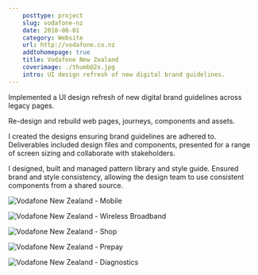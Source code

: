 ```yaml
---  
    posttype: project
    slug: vodafone-nz
    date: 2018-08-01
    category: Website
    url: http://vodafone.co.nz
    addtohomepage: true
    title: Vodafone New Zealand
    coverimage: ./thumb@2x.jpg
    intro: UI design refresh of new digital brand guidelines.
---
```


<div class="description">

Implemented a UI design refresh of new digital brand guidelines across legacy pages.

Re-design and rebuild web pages, journeys, components and assets.

I created the designs ensuring brand guidelines are adhered to. Deliverables included design files and components, presented for a range of screen sizing and collaborate with stakeholders.

I designed, built and managed pattern library and style guide. Ensured brand and style consistency, allowing the design team to use consistent components from a shared source.

</div>

<div class="images">

![Vodafone New Zealand - Mobile](./mobile-landing@2x.jpg "Vodafone New Zealand - Mobile")

![Vodafone New Zealand - Wireless Broadband](./wireless-broadband@2x.jpg "Vodafone New Zealand - Wireless Broadband") 

![Vodafone New Zealand - Shop](./shop@2x.jpg "Vodafone New Zealand - Shop") 

![Vodafone New Zealand - Prepay](./prepay-boosts@2x.jpg "Vodafone New Zealand - Prepay")

![Vodafone New Zealand - Diagnostics](./phone-fix-diagnostic@2x.jpg "Vodafone New Zealand - Diagnostics")

</div>